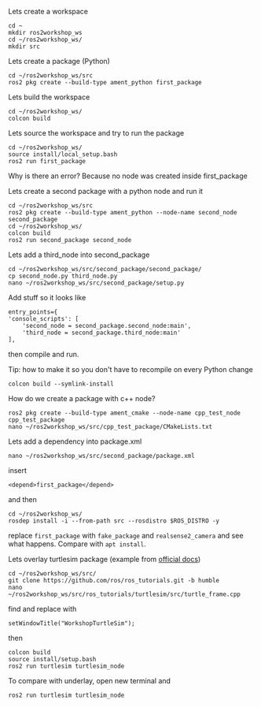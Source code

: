 Lets create a workspace

	cd ~
	mkdir ros2workshop_ws
	cd ~/ros2workshop_ws/
	mkdir src


Lets create a package (Python)

	cd ~/ros2workshop_ws/src
	ros2 pkg create --build-type ament_python first_package

Lets build the workspace

	cd ~/ros2workshop_ws/
	colcon build

Lets source the workspace and try to run the package

	cd ~/ros2workshop_ws/
	source install/local_setup.bash
	ros2 run first_package 

Why is there an error? Because no node was created inside first_package

Lets create a second package with a python node and run it

	cd ~/ros2workshop_ws/src
	ros2 pkg create --build-type ament_python --node-name second_node second_package
	cd ~/ros2workshop_ws/
	colcon build
	ros2 run second_package second_node

Lets add a third_node into second_package

	cd ~/ros2workshop_ws/src/second_package/second_package/
	cp second_node.py third_node.py
	nano ~/ros2workshop_ws/src/second_package/setup.py 

Add stuff so it looks like

```
entry_points={
'console_scripts': [
	'second_node = second_package.second_node:main',
	'third_node = second_package.third_node:main'
],
```

then compile and run.

Tip: how to make it so you don't have to recompile on every Python change

	colcon build --symlink-install

How do we create a package with c++ node?

	ros2 pkg create --build-type ament_cmake --node-name cpp_test_node cpp_test_package	
	nano ~/ros2workshop_ws/src/cpp_test_package/CMakeLists.txt

Lets add a dependency into package.xml

	nano ~/ros2workshop_ws/src/second_package/package.xml

insert

	<depend>first_package</depend>

and then

	cd ~/ros2workshop_ws/
	rosdep install -i --from-path src --rosdistro $ROS_DISTRO -y

replace `first_package` with `fake_package` and `realsense2_camera` and see what happens. Compare with `apt install`.

Lets overlay turtlesim package (example from [official docs](https://docs.ros.org/en/humble/Tutorials/Beginner-Client-Libraries/Creating-A-Workspace/Creating-A-Workspace.html))

	cd ~/ros2workshop_ws/src/
	git clone https://github.com/ros/ros_tutorials.git -b humble
	nano ~/ros2workshop_ws/src/ros_tutorials/turtlesim/src/turtle_frame.cpp

find and replace with 

	setWindowTitle("WorkshopTurtleSim");

then

	colcon build
	source install/setup.bash
	ros2 run turtlesim turtlesim_node

To compare with underlay, open new terminal and

	ros2 run turtlesim turtlesim_node
